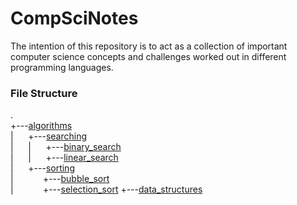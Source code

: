 # CompSciNotes

The intention of this repository is to act as a collection of important computer science concepts and challenges worked out in different programming languages.


### File Structure

.  
+---[algorithms](https://github.com/SebetheWombat/CompSciNotes/tree/master/algorithms)  
|&nbsp;&nbsp;&nbsp;&nbsp;&nbsp;&nbsp;+---[searching](https://github.com/SebetheWombat/CompSciNotes/tree/master/algorithms/searching)  
|&nbsp;&nbsp;&nbsp;&nbsp;&nbsp;&nbsp;|&nbsp;&nbsp;&nbsp;&nbsp;&nbsp;&nbsp;+---[binary_search](https://github.com/SebetheWombat/CompSciNotes/tree/master/algorithms/searching/binary_search)  
|&nbsp;&nbsp;&nbsp;&nbsp;&nbsp;&nbsp;|&nbsp;&nbsp;&nbsp;&nbsp;&nbsp;&nbsp;+---[linear_search](https://github.com/SebetheWombat/CompSciNotes/tree/master/algorithms/searching/linear_search)  
|&nbsp;&nbsp;&nbsp;&nbsp;&nbsp;&nbsp;+---[sorting](https://github.com/SebetheWombat/CompSciNotes/tree/master/algorithms/sorting)  
|&nbsp;&nbsp;&nbsp;&nbsp;&nbsp;&nbsp;&nbsp;&nbsp;&nbsp;&nbsp;&nbsp;&nbsp;+---[bubble_sort](https://github.com/SebetheWombat/CompSciNotes/tree/master/algorithms/sorting/bubble_sort)  
|&nbsp;&nbsp;&nbsp;&nbsp;&nbsp;&nbsp;&nbsp;&nbsp;&nbsp;&nbsp;&nbsp;&nbsp;+---[selection_sort](https://github.com/SebetheWombat/CompSciNotes/tree/master/algorithms/sorting/selection_sort)
+---[data_structures](https://github.com/SebetheWombat/CompSciNotes/tree/master/data_structures)